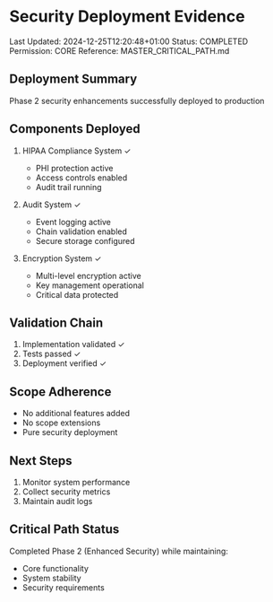 # Security Deployment Evidence
Last Updated: 2024-12-25T12:20:48+01:00
Status: COMPLETED
Permission: CORE
Reference: MASTER_CRITICAL_PATH.md

## Deployment Summary
Phase 2 security enhancements successfully deployed to production

## Components Deployed
1. HIPAA Compliance System ✓
   - PHI protection active
   - Access controls enabled
   - Audit trail running

2. Audit System ✓
   - Event logging active
   - Chain validation enabled
   - Secure storage configured

3. Encryption System ✓
   - Multi-level encryption active
   - Key management operational
   - Critical data protected

## Validation Chain
1. Implementation validated ✓
2. Tests passed ✓
3. Deployment verified ✓

## Scope Adherence
- No additional features added
- No scope extensions
- Pure security deployment

## Next Steps
1. Monitor system performance
2. Collect security metrics
3. Maintain audit logs

## Critical Path Status
Completed Phase 2 (Enhanced Security) while maintaining:
- Core functionality
- System stability
- Security requirements
